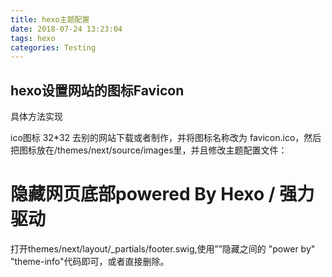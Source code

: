 ```yaml
---
title: hexo主题配置
date: 2018-07-24 13:23:04
tags: hexo
categories: Testing
---
```


## hexo设置网站的图标Favicon

具体方法实现

ico图标 32*32 
去别的网站下载或者制作，并将图标名称改为 
favicon.ico，然后把图标放在/themes/next/source/images里，并且修改主题配置文件：

# 隐藏网页底部powered By Hexo / 强力驱动

打开themes/next/layout/_partials/footer.swig,使用”<!-- -->”隐藏之间的 "power by" "theme-info"代码即可，或者直接删除。